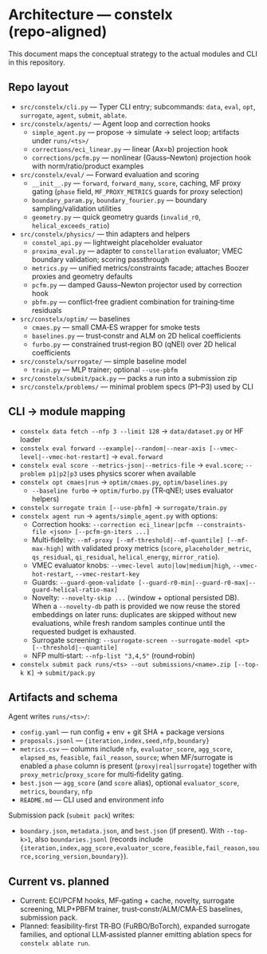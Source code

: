 # Architecture — constelx (repo‑aligned)

This document maps the conceptual strategy to the actual modules and CLI in this repository.

## Repo layout

- `src/constelx/cli.py` — Typer CLI entry; subcommands: `data`, `eval`, `opt`, `surrogate`, `agent`, `submit`, `ablate`.
- `src/constelx/agents/` — Agent loop and correction hooks
  - `simple_agent.py` — propose → simulate → select loop; artifacts under `runs/<ts>/`
  - `corrections/eci_linear.py` — linear (Ax=b) projection hook
  - `corrections/pcfm.py` — nonlinear (Gauss–Newton) projection hook with norm/ratio/product examples
- `src/constelx/eval/` — Forward evaluation and scoring
  - `__init__.py` — `forward`, `forward_many`, `score`, caching, MF proxy gating (`phase` field,
    `MF_PROXY_METRICS` guards for proxy selection)
  - `boundary_param.py`, `boundary_fourier.py` — boundary sampling/validation utilities
  - `geometry.py` — quick geometry guards (`invalid_r0`, `helical_exceeds_ratio`)
- `src/constelx/physics/` — thin adapters and helpers
  - `constel_api.py` — lightweight placeholder evaluator
  - `proxima_eval.py` — adapter to `constellaration` evaluator; VMEC boundary validation; scoring passthrough
  - `metrics.py` — unified metrics/constraints facade; attaches Boozer proxies and geometry defaults
  - `pcfm.py` — damped Gauss–Newton projector used by correction hook
  - `pbfm.py` — conflict‑free gradient combination for training‑time residuals
- `src/constelx/optim/` — baselines
  - `cmaes.py` — small CMA‑ES wrapper for smoke tests
  - `baselines.py` — trust‑constr and ALM on 2D helical coefficients
  - `furbo.py` — constrained trust‑region BO (qNEI) over 2D helical coefficients
- `src/constelx/surrogate/` — simple baseline model
  - `train.py` — MLP trainer; optional `--use-pbfm`
- `src/constelx/submit/pack.py` — packs a run into a submission zip
- `src/constelx/problems/` — minimal problem specs (P1–P3) used by CLI

## CLI → module mapping

- `constelx data fetch --nfp 3 --limit 128` → `data/dataset.py` or HF loader
- `constelx eval forward --example|--random|--near-axis [--vmec-level|--vmec-hot-restart]` → `eval.forward`
- `constelx eval score --metrics-json|--metrics-file` → `eval.score`; `--problem p1|p2|p3` uses physics scorer when available
- `constelx opt cmaes|run` → `optim/cmaes.py`, `optim/baselines.py`
  - `--baseline furbo` → `optim/furbo.py` (TR‑qNEI; uses evaluator helpers)
- `constelx surrogate train [--use-pbfm]` → `surrogate/train.py`
- `constelx agent run` → `agents/simple_agent.py` with options:
  - Correction hooks: `--correction eci_linear|pcfm --constraints-file <json> [--pcfm-gn-iters ...]`
  - Multi‑fidelity: `--mf-proxy [--mf-threshold|--mf-quantile] [--mf-max-high]`
    with validated proxy metrics (`score`, `placeholder_metric`, `qs_residual`, `qi_residual`,
    `helical_energy`, `mirror_ratio`).
  - VMEC evaluator knobs: `--vmec-level auto|low|medium|high`, `--vmec-hot-restart`, `--vmec-restart-key`
  - Guards: `--guard-geom-validate [--guard-r0-min|--guard-r0-max|--guard-helical-ratio-max]`
  - Novelty: `--novelty-skip ...` (window + optional persisted DB). When a
    `--novelty-db` path is provided we now reuse the stored embeddings on later
    runs: duplicates are skipped without new evaluations, while fresh random
    samples continue until the requested budget is exhausted.
  - Surrogate screening: `--surrogate-screen --surrogate-model <pt> [--threshold|--quantile]`
  - NFP multi‑start: `--nfp-list "3,4,5"` (round‑robin)
- `constelx submit pack runs/<ts> --out submissions/<name>.zip [--top-k K]` → `submit/pack.py`

## Artifacts and schema

Agent writes `runs/<ts>/`:
- `config.yaml` — run config + env + git SHA + package versions
- `proposals.jsonl` — `{iteration,index,seed,nfp,boundary}`
- `metrics.csv` — columns include `nfp`, `evaluator_score`, `agg_score`, `elapsed_ms`, `feasible`, `fail_reason`, `source`; when MF/surrogate is enabled a `phase` column is present (`proxy|real|surrogate`)
  together with `proxy_metric`/`proxy_score` for multi‑fidelity gating.
- `best.json` — `agg_score` (and `score` alias), optional `evaluator_score`, `metrics`, `boundary`, `nfp`
- `README.md` — CLI used and environment info

Submission pack (`submit pack`) writes:
- `boundary.json`, `metadata.json`, and `best.json` (if present). With `--top-k>1`, also `boundaries.jsonl` (records include `{iteration,index,agg_score,evaluator_score,feasible,fail_reason,source,scoring_version,boundary}`).

## Current vs. planned

- Current: ECI/PCFM hooks, MF‑gating + cache, novelty, surrogate screening, MLP+PBFM trainer, trust‑constr/ALM/CMA‑ES baselines, submission pack.
- Planned: feasibility‑first TR‑BO (FuRBO/BoTorch), expanded surrogate families, and optional LLM‑assisted planner emitting ablation specs for `constelx ablate run`.
